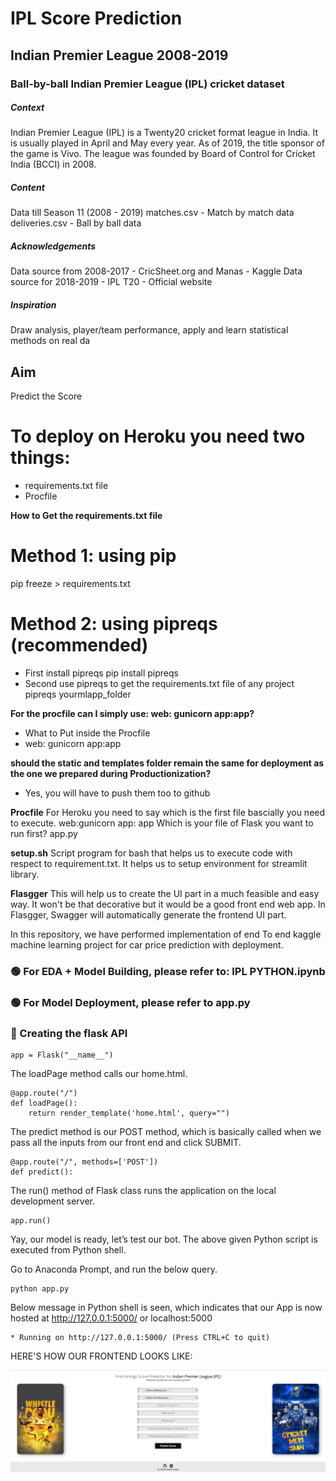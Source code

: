 # IPL Score Prediction

## Indian Premier League 2008-2019

### Ball-by-ball Indian Premier League (IPL) cricket dataset

##### Context
Indian Premier League (IPL) is a Twenty20 cricket format league in India. It is usually played in April and May every year. As of 2019, the title sponsor of the game is Vivo. The league was founded by Board of Control for Cricket India (BCCI) in 2008.

##### Content
Data till Season 11 (2008 - 2019)
matches.csv - Match by match data
deliveries.csv - Ball by ball data

##### Acknowledgements
Data source from 2008-2017 - CricSheet.org and Manas - Kaggle
Data source for 2018-2019 - IPL T20 - Official website

##### Inspiration
Draw analysis, player/team performance, apply and learn statistical methods on real da

## Aim 

Predict the Score 

# To deploy on Heroku you need two things:
+ requirements.txt file
+ Procfile

**How to Get the requirements.txt file**

# Method 1: using pip
pip freeze > requirements.txt

# Method 2: using pipreqs (recommended)
+ First install pipreqs
pip install pipreqs
+ Second use pipreqs to get the requirements.txt file of any project
pipreqs yourmlapp_folder

**For the  procfile can I simply use: web: gunicorn app:app?**
+ What to Put inside the Procfile
+ web: gunicorn app:app

**should the static and templates folder remain the same for deployment as the one we prepared during Productionization?**
+ Yes,  you will have to push them too to github

**Procfile**
For Heroku you need to say which is the first file bascially you need to execute. 
web:gunicorn app: app
Which is your file of Flask you want to run first? app.py

**setup.sh**
Script program for bash that helps us to execute code with respect to requirement.txt. 
It helps us to setup environment for streamlit library. 

**Flasgger**
This will help us to create the UI part in a much feasible and easy way. It won't be that decorative but it would be a good front end web app. In Flasgger, Swagger will automatically generate the frontend UI part. 

In this repository, we have performed implementation of end To end kaggle machine learning project for car price prediction with deployment.


### 🟢 For EDA + Model Building, please refer to: IPL PYTHON.ipynb
### 🟢 For Model Deployment, please refer to app.py


### 🔵 Creating the flask API

```
app = Flask("__name__")
```

The loadPage method calls our home.html.
```
@app.route("/")
def loadPage():
	return render_template('home.html', query="")
```

The predict method is our POST method, which is basically called when we pass all the inputs from our front end and click SUBMIT.
```
@app.route("/", methods=['POST'])
def predict():
```
  
The run() method of Flask class runs the application on the local development server.
```
app.run()
```


Yay, our model is ready, let’s test our bot.
The above given Python script is executed from Python shell.

Go to Anaconda Prompt, and run the below query.
```
python app.py
```


Below message in Python shell is seen, which indicates that our App is now hosted at http://127.0.0.1:5000/ or localhost:5000
```
* Running on http://127.0.0.1:5000/ (Press CTRL+C to quit)
```


HERE'S HOW OUR FRONTEND LOOKS LIKE:

<img src="frontend.PNG" alt=" " style="width: 600px;">
